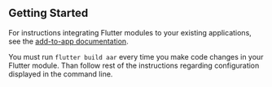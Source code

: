 ## Getting Started

For instructions integrating Flutter modules to your existing applications,
see the [add-to-app documentation](https://flutter.dev/docs/development/add-to-app).

You must run `flutter build aar` every time you make code changes in your Flutter module. Than follow rest of the instructions regarding configuration displayed in the command line.
